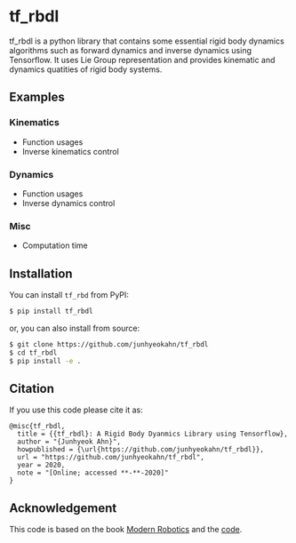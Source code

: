 # tf_rbdl
tf_rbdl is a python library that contains some essential rigid body dynamics
algorithms such as forward dynamics and inverse dynamics using Tensorflow. It
uses Lie Group representation and provides kinematic and dynamics quatities of
rigid body systems.

## Examples
### Kinematics
- Function usages
- Inverse kinematics control
### Dynamics
- Function usages
- Inverse dynamics control
### Misc
- Computation time

## Installation
You can install `tf_rbd` from PyPI:
```bash
$ pip install tf_rbdl
```
or, you can also install from source:
```bash
$ git clone https://github.com/junhyeokahn/tf_rbdl
$ cd tf_rbdl
$ pip install -e .
```

## Citation
If you use this code please cite it as:

```
@misc{tf_rbdl,
  title = {{tf_rbdl}: A Rigid Body Dyanmics Library using Tensorflow},
  author = "{Junhyeok Ahn}",
  howpublished = {\url{https://github.com/junhyeokahn/tf_rbdl}},
  url = "https://github.com/junhyeokahn/tf_rbdl",
  year = 2020,
  note = "[Online; accessed **-**-2020]"
}
```


## Acknowledgement
This code is based on the book [Modern
Robotics](http://hades.mech.northwestern.edu/index.php/Modern_Robotics) and the
[code](https://github.com/NxRLab/ModernRobotics).
